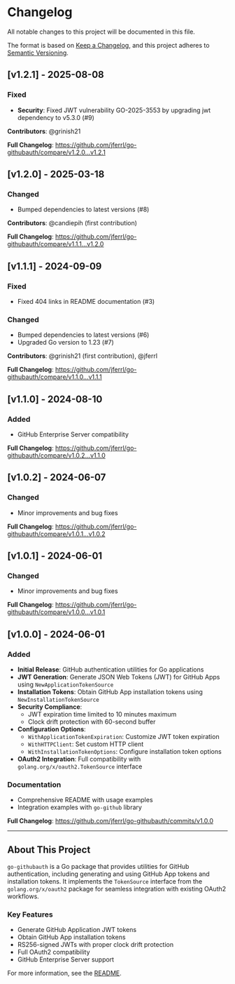 # Changelog

All notable changes to this project will be documented in this file.

The format is based on [Keep a Changelog](https://keepachangelog.com/en/1.0.0/),
and this project adheres to [Semantic Versioning](https://semver.org/spec/v2.0.0.html).

## [v1.2.1] - 2025-08-08

### Fixed

- **Security**: Fixed JWT vulnerability GO-2025-3553 by upgrading jwt dependency to v5.3.0 (#9)

**Contributors**: @grinish21

**Full Changelog**: <https://github.com/jferrl/go-githubauth/compare/v1.2.0...v1.2.1>

## [v1.2.0] - 2025-03-18

### Changed

- Bumped dependencies to latest versions (#8)

**Contributors**: @candiepih (first contribution)

**Full Changelog**: <https://github.com/jferrl/go-githubauth/compare/v1.1.1...v1.2.0>

## [v1.1.1] - 2024-09-09

### Fixed

- Fixed 404 links in README documentation (#3)

### Changed

- Bumped dependencies to latest versions (#6)
- Upgraded Go version to 1.23 (#7)

**Contributors**: @grinish21 (first contribution), @jferrl

**Full Changelog**: <https://github.com/jferrl/go-githubauth/compare/v1.1.0...v1.1.1>

## [v1.1.0] - 2024-08-10

### Added

- GitHub Enterprise Server compatibility

**Full Changelog**: <https://github.com/jferrl/go-githubauth/compare/v1.0.2...v1.1.0>

## [v1.0.2] - 2024-06-07

### Changed

- Minor improvements and bug fixes

**Full Changelog**: <https://github.com/jferrl/go-githubauth/compare/v1.0.1...v1.0.2>

## [v1.0.1] - 2024-06-01

### Changed

- Minor improvements and bug fixes

**Full Changelog**: <https://github.com/jferrl/go-githubauth/compare/v1.0.0...v1.0.1>

## [v1.0.0] - 2024-06-01

### Added

- **Initial Release**: GitHub authentication utilities for Go applications
- **JWT Generation**: Generate JSON Web Tokens (JWT) for GitHub Apps using `NewApplicationTokenSource`
- **Installation Tokens**: Obtain GitHub App installation tokens using `NewInstallationTokenSource`
- **Security Compliance**:
  - JWT expiration time limited to 10 minutes maximum
  - Clock drift protection with 60-second buffer
- **Configuration Options**:
  - `WithApplicationTokenExpiration`: Customize JWT token expiration
  - `WithHTTPClient`: Set custom HTTP client
  - `WithInstallationTokenOptions`: Configure installation token options
- **OAuth2 Integration**: Full compatibility with `golang.org/x/oauth2.TokenSource` interface

### Documentation

- Comprehensive README with usage examples
- Integration examples with `go-github` library

**Full Changelog**: <https://github.com/jferrl/go-githubauth/commits/v1.0.0>

---

## About This Project

`go-githubauth` is a Go package that provides utilities for GitHub authentication, including generating and using GitHub App tokens and installation tokens. It implements the `TokenSource` interface from the `golang.org/x/oauth2` package for seamless integration with existing OAuth2 workflows.

### Key Features

- Generate GitHub Application JWT tokens
- Obtain GitHub App installation tokens
- RS256-signed JWTs with proper clock drift protection
- Full OAuth2 compatibility
- GitHub Enterprise Server support

For more information, see the [README](README.md).
